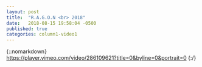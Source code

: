 ```yaml
---
layout: post
title:  "R.A.G.O.N <br> 2018"
date:   2018-08-15 19:58:04 -0500
published: true
categories: column1-video1
---
```

{::nomarkdown}  
https://player.vimeo.com/video/286109621?title=0&byline=0&portrait=0
{:/}  
